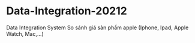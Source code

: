 # Data-Integration-20212
Data Integration System
So sánh giá sản phẩm apple (Iphone, Ipad, Apple Watch, Mac,...)
